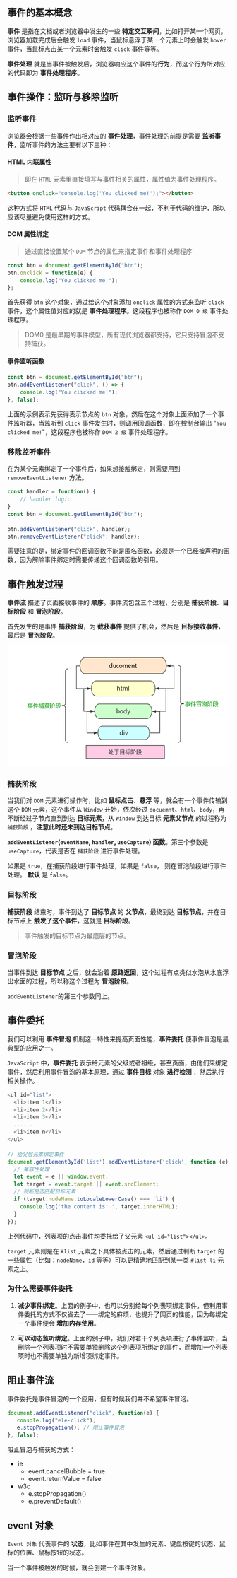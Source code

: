<!--
 * @Author: your name
 * @Date: 2021-05-11 11:11:04
 * @LastEditTime: 2021-05-11 16:45:49
 * @LastEditors: Please set LastEditors
 * @Description: In User Settings Edit
 * @FilePath: /my-docs/docs/6265435.md
-->

## 事件的基本概念

**事件** 是指在文档或者浏览器中发生的一些 **特定交互瞬间**，比如打开某一个网页，浏览器加载完成后会触发 `load` 事件，当鼠标悬浮于某一个元素上时会触发 `hover` 事件，当鼠标点击某一个元素时会触发 `click` 事件等等。

**事件处理** 就是当事件被触发后，浏览器响应这个事件的**行为**，而这个行为所对应的代码即为 **事件处理程序**。

## 事件操作：监听与移除监听

### 监听事件

浏览器会根据一些事件作出相对应的 **事件处理**，事件处理的前提是需要 **监听事件**，监听事件的方法主要有以下三种：

#### HTML 内联属性

> 即在 `HTML` 元素里直接填写与事件相关的属性，属性值为事件处理程序。

```html
<button onclick="console.log('You clicked me!');"></button>
```

<div class="Alert">

这种方式将 `HTML` 代码与 `JavaScript` 代码耦合在一起，不利于代码的维护，所以应该尽量避免使用这样的方式。

</div>

#### DOM 属性绑定

> 通过直接设置某个 `DOM` 节点的属性来指定事件和事件处理程序

```js
const btn = document.getElementById("btn");
btn.onclick = function(e) {
    console.log("You clicked me!");
};
```

首先获得 `btn` 这个对象，通过给这个对象添加 `onclick` 属性的方式来监听 `click` 事件，这个属性值对应的就是 **事件处理程序**。这段程序也被称作 `DOM 0 级` 事件处理程序。

> DOM0 是最早期的事件模型，所有现代浏览器都支持，它只支持冒泡不支持捕获。

#### 事件监听函数

```js
const btn = document.getElementById("btn");
btn.addEventListener("click", () => {
    console.log("You clicked me!");
}, false);
```

上面的示例表示先获得表示节点的 `btn` 对象，然后在这个对象上面添加了一个事件监听器，当监听到 `click` 事件发生时，则调用回调函数，即在控制台输出 "`You clicked me!`"，这段程序也被称作 `DOM 2 级` 事件处理程序。

### 移除监听事件

在为某个元素绑定了一个事件后，如果想接触绑定，则需要用到 `removeEventListener` 方法。

```js
const handler = function() {
    // handler logic
}
const btn = document.getElementById("btn");

btn.addEventListener("click", handler);
btn.removeEventListener("click", handler);
```

<div class="Alert">

需要注意的是，绑定事件的回调函数不能是匿名函数，必须是一个已经被声明的函数，因为解除事件绑定时需要传递这个回调函数的引用。

</div>

## 事件触发过程

**事件流** 描述了页面接收事件的 **顺序**。事件流包含三个过程，分别是 **捕获阶段**、**目标阶段** 和 **冒泡阶段**。

首先发生的是事件 **捕获阶段**，为 **截获事件** 提供了机会，然后是 **目标接收事件**，最后是 **冒泡阶段**。

![v2-9fd169cac0137e94d76ff9d7da7166bc_720w](./_media/v2-9fd169cac0137e94d76ff9d7da7166bc_720w.png)

### 捕获阶段

当我们对 `DOM` 元素进行操作时，比如 **鼠标点击**、**悬浮** 等，就会有一个事件传输到这个 `DOM` 元素，这个事件从 `Window` 开始，依次经过 `docuemnt`、`html`、`body`，再不断经过子节点直到到达 **目标元素**，从 `Window` 到达目标 **元素父节点** 的过程称为 `捕获阶段` ，**注意此时还未到达目标节点**。

**`addEventListener`(`eventName`, `handler`, `useCapture`) 函数**。第三个参数是 `useCapture`，代表是否在 `捕获阶段` 进行事件处理。

如果是 `true`，在捕获阶段进行事件处理，如果是 `false`， 则在冒泡阶段进行事件处理。 **默认** 是 `false`。

### 目标阶段

**捕获阶段** 结束时，事件到达了 **目标节点** 的 **父节点**，最终到达 **目标节点**，并在目标节点上 **触发了这个事件**，这就是 **目标阶段**。

> 事件触发的目标节点为最底层的节点。

### 冒泡阶段

当事件到达 **目标节点** 之后，就会沿着 **原路返回**，这个过程有点类似水泡从水底浮出水面的过程，所以称这个过程为 **冒泡阶段**。

`addEventListener`的第三个参数同上。

## 事件委托

我们可以利用 **事件冒泡** 机制这一特性来提高页面性能，**事件委托** 便事件冒泡是最典型的应用之一。 

`JavaScript` 中，**事件委托** 表示给元素的父级或者祖级，甚至页面，由他们来绑定事件，然后利用事件冒泡的基本原理，通过 **事件目标** 对象 **进行检测** ，然后执行相关操作。

```js
<ul id="list">
  <li>item 1</li>
  <li>item 2</li>
  <li>item 3</li>
  ......
  <li>item n</li>
</ul>

// 给父层元素绑定事件
document.getElementById('list').addEventListener('click', function (e) {
  // 兼容性处理
  let event = e || window.event;
  let target = event.target || event.srcElement;
  // 判断是否匹配目标元素
  if (target.nodeName.toLocaleLowerCase() === 'li') {
    console.log('the content is: ', target.innerHTML);
  }
});
```

上列代码中，列表项的点击事件均委托给了父元素 `<ul id="list"></ul>`。

`target` 元素则是在 `#list` 元素之下具体被点击的元素，然后通过判断 `target` 的一些属性（比如：`nodeName`，`id` 等等）可以更精确地匹配到某一类 `#list li` 元素之上。

### 为什么需要事件委托

1. **减少事件绑定**。上面的例子中，也可以分别给每个列表项绑定事件，但利用事件委托的方式不仅省去了一一绑定的麻烦，也提升了网页的性能，因为每绑定一个事件便会 **增加内存使用**。

2. **可以动态监听绑定**。上面的例子中，我们对若干个列表项进行了事件监听，当删除一个列表项时不需要单独删除这个列表项所绑定的事件，而增加一个列表项时也不需要单独为新增项绑定事件。

## 阻止事件流
 
 事件委托是事件冒泡的一个应用，但有时候我们并不希望事件冒泡。

 ```js
 document.addEventListener("click", function(e) {
    console.log("ele-click");
    e.stopPropagation(); // 阻止事件冒泡
}, false);
```

<div class='Alert'>

阻止冒泡与捕获的方式：

* ie
    * event.cancelBubble = true 
    * event.returnValue = false
* w3c
    * e.stopPropagation()
    * e.preventDefault()

</div>

## event 对象

`Event 对象` 代表事件的 **状态**，比如事件在其中发生的元素、键盘按键的状态、鼠标的位置、鼠标按钮的状态。

当一个事件被触发的时候，就会创建一个事件对象。




